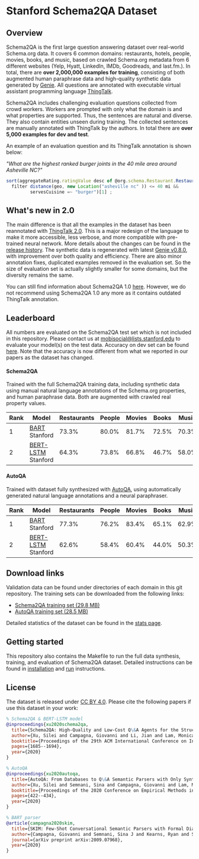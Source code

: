 # Stanford Schema2QA Dataset

## Overview
Schema2QA is the first large question answering dataset over real-world Schema.org data. 
It covers 6 common domains: restaurants, hotels, people, movies, books, and music, 
based on crawled Schema.org metadata from 6 different websites (Yelp, Hyatt, LinkedIn, IMDb, Goodreads, and last.fm.).
In total, there are __over 2,000,000 examples for training__, consisting of both augmented
human paraphrase data and high-quality synthetic data generated by 
[Genie](https://github.com/stanford-oval/genie-toolkit).
All questions are annotated with executable virtual assistant programming language
[ThingTalk](https://wiki.almond.stanford.edu/en/thingtalk). 

Schema2QA includes challenging evaluation questions collected from crowd workers.
Workers are prompted with only what the domain is and what properties are supported. 
Thus, the sentences are natural and diverse. They also contain entities unseen during training. 
The collected sentences are manually annotated with ThingTalk by the authors. 
In total there are __over 5,000 examples for dev and test__. 

An example of an evaluation question and its ThingTalk annotation is shown below:

_"What are the highest ranked burger joints in the 40 mile area around Asheville NC?"_
```js
sort(aggregateRating.ratingValue desc of @org.schema.Restaurant.Restaurant() 
  filter distance(geo, new Location("asheville nc" )) <= 40 mi && 
         servesCuisine =~ "burger")[1] ;
```

## What's new in 2.0
The main difference is that all the examples in the dataset has been reannotated 
with [ThingTalk 2.0](https://github.com/stanford-oval/thingtalk/tree/v2.0.0). 
This is a major redesign of the language to make it more accessible,
less verbose, and more compatible with pre-trained neural network. 
More details about the changes can be found in the [release history](https://github.com/stanford-oval/thingtalk/blob/master/HISTORY.md).
The synthetic data is regenerated with latest [Genie v0.8.0](https://github.com/stanford-oval/genie-toolkit/tree/v0.8.0), 
with improvement over both quality and efficiency. 
There are also minor annotation fixes, duplicated examples removed in the evaluation set. 
So the size of evaluation set is actually slightly smaller for some domains, 
but the diversity remains the same. 

You can still find information about Schema2QA 1.0 [here](./doc/1.0.md).
However, we do not recommend using Schema2QA 1.0 any more as it contains outdated ThingTalk 
annotation. 

## Leaderboard 
All numbers are evaluated on the Schema2QA test set which is not included in this repository. 
Please contact us at mobisocial@lists.stanford.edu to evaluate your model(s) on the test data.
Accuracy on dev set can be found [here](doc/dev.md).
Note that the accuracy is now different from what we reported in our papers as the dataset has changed. 
#### Schema2QA
Trained with the full Schema2QA training data, including synthetic data using manual natural language 
annotations of the Schema.org properties, and human paraphrase data. Both are augmented with crawled
real property values.

Rank | Model                                                                           | Restaurants | People | Movies | Books | Music | Hotels | Average |
---- | --------------------------------------------------------------------------------| ----------- | ------ | ------ | ----- | ----- | ------ | ------- |
1    | [BART](https://arxiv.org/pdf/2009.07968.pdf) <br /> Stanford                    | 73.3%       | 80.0%  | 81.7%  | 72.5% | 70.3% | 69.5%  | 74.5%   |
2    | [BERT-LSTM](https://dl.acm.org/doi/abs/10.1145/3340531.3411974) <br /> Stanford | 64.3%       | 73.8%  | 66.8%  | 46.7% | 58.0% | 55.9%  | 60.9%   |

#### AutoQA
Trained with dataset fully synthesized with [AutoQA](https://almond-static.stanford.edu/papers/autoqa-emnlp2020.pdf),
using automatically generated natural language annotations and a neural paraphraser. 

Rank | Model                                                                           | Restaurants | People | Movies | Books | Music | Hotels | Average |
---- | --------------------------------------------------------------------------------| ----------- | ------ | ------ | ----- | ----- | ------ | ------- |
1    | [BART](https://arxiv.org/pdf/2009.07968.pdf) <br /> Stanford                    | 77.3%       | 76.2%  | 83.4%  | 65.1% | 62.9% | 72.2%  | 72.9%   |
2    | [BERT-LSTM](https://dl.acm.org/doi/abs/10.1145/3340531.3411974) <br /> Stanford | 62.6%       | 58.4%  | 60.4%  | 44.0% | 50.3% | 60.4%  | 56.0%   |



## Download links
Validation data can be found under directories of each domain in this git repository.
The training sets can be downloaded from the following links:
- [Schema2QA training set (29.8 MB)](https://almond-static.stanford.edu/research/schema2qa2.0/autoqa.tar.xz)
- [AutoQA training set (28.5 MB)](https://almond-static.stanford.edu/research/schema2qa2.0/schema2qa.tar.xz)

Detailed statistics of the dataset can be found in the [stats page](doc/stats.md).
 
## Getting started
This repository also contains the Makefile to run the full data synthesis, training, 
and evaluation of Schema2QA dataset. 
Detailed instructions can be found in [installation](./doc/install.md) and [run](./doc/run.md) instructions.

## License
The dataset is released under [CC BY 4.0](https://creativecommons.org/licenses/by/4.0/).
Please cite the following papers if use this dataset in your work:
```bib
% Schema2QA & BERT-LSTM model
@inproceedings{xu2020schema2qa,
  title={Schema2QA: High-Quality and Low-Cost Q\&A Agents for the Structured Web},
  author={Xu, Silei and Campagna, Giovanni and Li, Jian and Lam, Monica S},
  booktitle={Proceedings of the 29th ACM International Conference on Information \& Knowledge Management},
  pages={1685--1694},
  year={2020}
}

% AutoQA 
@inproceedings{xu2020autoqa,
  title={AutoQA: From Databases to Q\&A Semantic Parsers with Only Synthetic Training Data},
  author={Xu, Silei and Semnani, Sina and Campagna, Giovanni and Lam, Monica},
  booktitle={Proceedings of the 2020 Conference on Empirical Methods in Natural Language Processing (EMNLP)},
  pages={422--434},
  year={2020}
}

% BART parser
@article{campagna2020skim,
  title={SKIM: Few-Shot Conversational Semantic Parsers with Formal Dialogue Contexts},
  author={Campagna, Giovanni and Semnani, Sina J and Kearns, Ryan and Sato, Lucas Jun Koba and Xu, Silei and Lam, Monica S},
  journal={arXiv preprint arXiv:2009.07968},
  year={2020}
}
```
